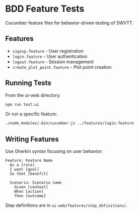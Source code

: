 # BDD Feature Tests

Cucumber feature files for behavior-driven testing of SWVTT.

## Features

- `signup.feature` - User registration
- `login.feature` - User authentication  
- `logout.feature` - Session management
- `create_plot_point.feature` - Plot point creation

## Running Tests

From the ui-web directory:
```bash
npm run test:ui
```

Or run a specific feature:
```bash
./node_modules/.bin/cucumber-js ../features/login.feature
```

## Writing Features

Use Gherkin syntax focusing on user behavior:

```gherkin
Feature: Feature Name
  As a [role]
  I want [goal]
  So that [benefit]

  Scenario: Scenario name
    Given [context]
    When [action]
    Then [outcome]
```

Step definitions are in `ui-web/features/step_definitions/`.